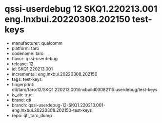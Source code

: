 # qssi-userdebug 12 SKQ1.220213.001 eng.lnxbui.20220308.202150 test-keys
- manufacturer: qualcomm
- platform: taro
- codename: taro
- flavor: qssi-userdebug
- release: 12
- id: SKQ1.220213.001
- incremental: eng.lnxbui.20220308.202150
- tags: test-keys
- fingerprint: qti/taro/taro:12/SKQ1.220213.001/lnxbuild03082115:userdebug/test-keys
- is_ab: true
- brand: qti
- branch: qssi-userdebug-12-SKQ1.220213.001-eng.lnxbui.20220308.202150-test-keys
- repo: qti_taro_dump
